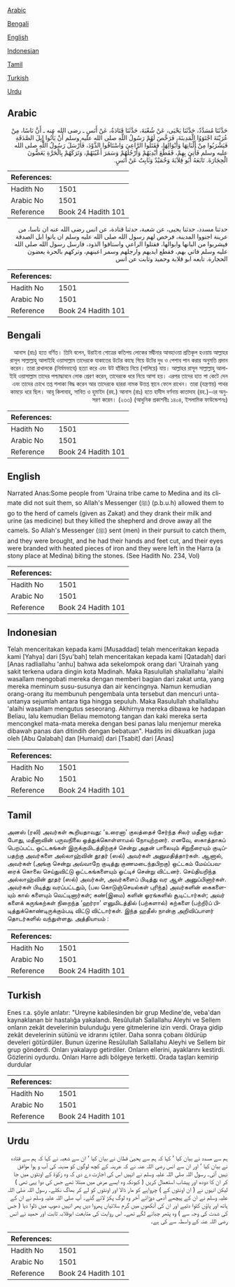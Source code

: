 [Arabic](#arabic)

[Bengali](#bengali)

[English](#english)

[Indonesian](#indonesian)

[Tamil](#tamil)

[Turkish](#turkish)

[Urdu](#urdu)

## Arabic


<div dir="rtl" lang="ar" style={{fontSize:'larger',backgroundColor:'#f8f9fa',padding:20}}>
حَدَّثَنَا مُسَدَّدٌ، حَدَّثَنَا يَحْيَى، عَنْ شُعْبَةَ، حَدَّثَنَا قَتَادَةُ، عَنْ أَنَسٍ ـ رضى الله عنه ـ أَنَّ نَاسًا، مِنْ عُرَيْنَةَ اجْتَوَوُا الْمَدِينَةَ، فَرَخَّصَ لَهُمْ رَسُولُ اللَّهِ صلى الله عليه وسلم أَنْ يَأْتُوا إِبِلَ الصَّدَقَةِ فَيَشْرَبُوا مِنْ أَلْبَانِهَا وَأَبْوَالِهَا، فَقَتَلُوا الرَّاعِيَ وَاسْتَاقُوا الذَّوْدَ، فَأَرْسَلَ رَسُولُ اللَّهِ صلى الله عليه وسلم فَأُتِيَ بِهِمْ، فَقَطَّعَ أَيْدِيَهُمْ وَأَرْجُلَهُمْ وَسَمَرَ أَعْيُنَهُمْ، وَتَرَكَهُمْ بِالْحَرَّةِ يَعَضُّونَ الْحِجَارَةَ‏.‏ تَابَعَهُ أَبُو قِلاَبَةَ وَحُمَيْدٌ وَثَابِتٌ عَنْ أَنَسٍ‏.‏
</div>
<div style={{backgroundColor:'#f8f9fa',padding:20, marginBottom: 10}}><table> <thead> <tr> <th>References:</th> <th></th> </tr> </thead> <tbody><tr><td>Hadith No</td><td>1501</td></tr><tr><td>Arabic No</td><td>1501</td></tr><tr><td>Reference</td><td>Book 24 Hadith 101</td></tr></tbody></table></div>


<div dir="rtl" lang="ar" style={{fontSize:'larger',backgroundColor:'#f8f9fa',padding:20}}>
حدثنا مسدد، حدثنا يحيى، عن شعبة، حدثنا قتادة، عن انس رضى الله عنه ان ناسا، من عرينة اجتووا المدينة، فرخص لهم رسول الله صلى الله عليه وسلم ان ياتوا ابل الصدقة فيشربوا من البانها وابوالها، فقتلوا الراعي واستاقوا الذود، فارسل رسول الله صلى الله عليه وسلم فاتي بهم، فقطع ايديهم وارجلهم وسمر اعينهم، وتركهم بالحرة يعضون الحجارة. تابعه ابو قلابة وحميد وثابت عن انس
</div>
<div style={{backgroundColor:'#f8f9fa',padding:20, marginBottom: 10}}><table> <thead> <tr> <th>References:</th> <th></th> </tr> </thead> <tbody><tr><td>Hadith No</td><td>1501</td></tr><tr><td>Arabic No</td><td>1501</td></tr><tr><td>Reference</td><td>Book 24 Hadith 101</td></tr></tbody></table></div>

## Bengali


<div dir="rtl" lang="bn" style={{fontSize:'larger',backgroundColor:'#f8f9fa',padding:20}}>
আনাস (রাঃ) হতে বর্ণিত। তিনি বলেন, উরাইনা গোত্রের কতিপয় লোকের মদ্বীনার আবহাওয়া প্রতিকূল হওয়ায় আল্লাহর রাসূল সাল্লাল্লাহু আলাইহি ওয়াসাল্লাম তাদেরকে যাকাতের উটের কাছে গিয়ে উটের দুধ ও পেশাব পান করার অনুমতি প্রদান করেন। তারা রাখালকে (নির্মমভাবে) হত্যা করে এবং উট হাঁকিয়ে নিয়ে (পালিয়ে) যায়। আল্লাহর রাসূল সাল্লাল্লাহু আলাইহি ওয়াসাল্লাম তাদের পশ্চাদ্ধাবনে লোক প্রেরণ করেন, তাদেরকে ধরে নিয়ে আসা হয়। এরপর তাদের হাত পা কেটে দেন এবং তাদের চোখে তপ্ত শলাকা বিদ্ধ করেন আর তাদেরকে হাররা নামক উত্তপ্ত স্থানে ফেলে রাখেন। তারা (যন্ত্রণায়) পাথর কামড়ে ধরে ছিল। আবূ কিলাবাহ, সাবিত ও হুমাইদ (রহ.) আনাস (রাঃ) হতে হাদীস বর্ণনায় কাতাদাহ (রহ.)-এর অনুসরণ করেন। (২৩৩) (আধুনিক প্রকাশনীঃ ১৪০৪, ইসলামিক ফাউন্ডেশনঃ)
</div>
<div style={{backgroundColor:'#f8f9fa',padding:20, marginBottom: 10}}><table> <thead> <tr> <th>References:</th> <th></th> </tr> </thead> <tbody><tr><td>Hadith No</td><td>1501</td></tr><tr><td>Arabic No</td><td>1501</td></tr><tr><td>Reference</td><td>Book 24 Hadith 101</td></tr></tbody></table></div>

## English


<div dir="ltr" lang="en" style={{fontSize:'larger',backgroundColor:'#f8f9fa',padding:20}}>
Narrated Anas:Some people from 'Uraina tribe came to Medina and its climate did not suit them, so Allah's Messenger (ﷺ) (p.b.u.h) allowed them to go to the herd of camels (given as Zakat) and they drank their milk and urine (as medicine) but they killed the shepherd and drove away all the camels. So Allah's Messenger (ﷺ) sent (men) in their pursuit to catch them, and they were brought, and he had their hands and feet cut, and their eyes were branded with heated pieces of iron and they were left in the Harra (a stony place at Medina) biting the stones. (See Hadith No. 234, Vol)
</div>
<div style={{backgroundColor:'#f8f9fa',padding:20, marginBottom: 10}}><table> <thead> <tr> <th>References:</th> <th></th> </tr> </thead> <tbody><tr><td>Hadith No</td><td>1501</td></tr><tr><td>Arabic No</td><td>1501</td></tr><tr><td>Reference</td><td>Book 24 Hadith 101</td></tr></tbody></table></div>

## Indonesian


<div dir="ltr" lang="id" style={{fontSize:'larger',backgroundColor:'#f8f9fa',padding:20}}>
Telah menceritakan kepada kami [Musaddad] telah menceritakan kepada kami [Yahya] dari [Syu'bah] telah menceritakan kepada kami [Qatadah] dari [Anas radliallahu 'anhu] bahwa ada sekelompok orang dari 'Urainah yang sakit terkena udara dingin kota Madinah. Maka Rasulullah shallallahu 'alaihi wasallam mengobati mereka dengan memberi bagian dari zakat unta, yang mereka meminum susu-susunya dan air kencingnya. Namun kemudian orang-orang itu membunuh pengembala unta tersebut dan mencuri unta-untanya sejumlah antara tiga hingga sepuluh. Maka Rasulullah shallallahu 'alaihi wasallam mengutus seseorang. Akhirnya mereka dibawa ke hadapan Beliau, lalu kemudian Beliau memotong tangan dan kaki mereka serta mencongkel mata-mata mereka dengan besi panas lalu menjemur mereka dibawah panas dan ditindih dengan bebatuan". Hadits ini dikuatkan juga oleh [Abu Qalabah] dan [Humaid] dari [Tsabit] dari [Anas]
</div>
<div style={{backgroundColor:'#f8f9fa',padding:20, marginBottom: 10}}><table> <thead> <tr> <th>References:</th> <th></th> </tr> </thead> <tbody><tr><td>Hadith No</td><td>1501</td></tr><tr><td>Arabic No</td><td>1501</td></tr><tr><td>Reference</td><td>Book 24 Hadith 101</td></tr></tbody></table></div>

## Tamil


<div dir="ltr" lang="ta" style={{fontSize:'larger',backgroundColor:'#f8f9fa',padding:20}}>
அனஸ் (ரலி) அவர்கள் கூறியதாவது: ‘உரைனா’ குலத்தைச் சேர்ந்த சிலர் மதீனா வந்தபோது, மதீனாவின் பருவநிலை ஒத்துக்கொள்ளாமல் நோயுற்றனர். எனவே, ஸகாத்தாகப் பெறப்பட்ட ஒட்டகங்கள் இருக்குமிடத்திற்குச் சென்று அதன் பாலையும் சிறுநீரையும் குடிப்பதற்கு அவர்களை அல்லாஹ்வின் தூதர் (ஸல்) அவர்கள் அனுமதித்தார்கள். ஆனால், அவர்கள் (அங்கு சென்று அவ்வாறே குடித்து குணமடைந்தபிறகு) ஒட்டகம் மேய்ப்பவரைக் கொலை செய்துவிட்டு ஒட்டகங்களையும் ஓட்டிச் சென்று விட்டனர். செய்தியறிந்த அல்லாஹ்வின் தூதர் (ஸல்) அவர்கள், அவர்களைப் பிடித்து வர ஆள் அனுப்பினார்கள். அவர்கள் பிடித்து வரப்பட்டதும், (பல கொடுஞ்செயல்கள் புரிந்த) அவர்களின் கைகளையும் கால் களையும் வெட்டினார்கள்; கண்(இமை) களின் ஓரங்களில் சூடிட்டார்கள்; அவர் களைக் கருங்கற்கள் நிறைந்த ‘ஹர்ரா’ எனுமிடத்தில் (பற்களால்) கற்களை (பற்றி)ப் பிடித்துக்கொண்டிருக்கும்படி விட்டு விட்டார்கள். இந்த ஹதீஸ் நான்கு அறிவிப்பாளர் தொடர்களில் வந்துள்ளது. அத்தியாயம் :
</div>
<div style={{backgroundColor:'#f8f9fa',padding:20, marginBottom: 10}}><table> <thead> <tr> <th>References:</th> <th></th> </tr> </thead> <tbody><tr><td>Hadith No</td><td>1501</td></tr><tr><td>Arabic No</td><td>1501</td></tr><tr><td>Reference</td><td>Book 24 Hadith 101</td></tr></tbody></table></div>

## Turkish


<div dir="ltr" lang="tr" style={{fontSize:'larger',backgroundColor:'#f8f9fa',padding:20}}>
Enes r.a. şöyle anlatır: "Ureyne kabilesinden bir grup Medine'de, veba'dan kaynaklanan bir hastalığa yakalandı. Resûlullah Sallallahu Aleyhi ve Sellem onların zekât develerinin bulunduğu yere gitmelerine izin verdi. Oraya gidip zekât develerinin sütünü ve idrarını içtiler. Daha sonra çobanı öldürüp develeri götürdüler. Bunun üzerine Resûlullah Sallallahu Aleyhi ve Sellem bir grup gönderdi. Onları yakalayıp getirdiler. Onların ellerini, ayaklarını kestirdi. Gözlerini oydurdu. Onları Harre adlı bölgeye terketti. Orada taşları kemirip durdular
</div>
<div style={{backgroundColor:'#f8f9fa',padding:20, marginBottom: 10}}><table> <thead> <tr> <th>References:</th> <th></th> </tr> </thead> <tbody><tr><td>Hadith No</td><td>1501</td></tr><tr><td>Arabic No</td><td>1501</td></tr><tr><td>Reference</td><td>Book 24 Hadith 101</td></tr></tbody></table></div>

## Urdu


<div dir="rtl" lang="ur" style={{fontSize:'larger',backgroundColor:'#f8f9fa',padding:20}}>
ہم سے مسدد نے بیان کیا ‘ کہا کہ ہم سے یحییٰ قطان نے بیان کیا ‘ ان سے شعبہ نے کہا کہ ہم سے قتادہ نے بیان کیا ‘ اور ان سے انس رضی اللہ عنہ نے کہ عرینہ کے کچھ لوگوں کو مدینہ کی آب و ہوا موافق نہیں آئی۔ رسول اللہ صلی اللہ علیہ وسلم نے انہیں اس کی اجازت دے دی کہ وہ زکوٰۃ کے اونٹوں میں جا کر ان کا دودھ اور پیشاب استعمال کریں ( کیونکہ وہ ایسے مرض میں مبتلا تھے جس کی دوا یہی تھی ) لیکن انہوں نے ( ان اونٹوں کے ) چرواہے کو مار ڈالا اور اونٹوں کو لے کر بھاگ نکلے۔ رسول اللہ صلی اللہ علیہ وسلم نے ان کے پیچھے آدمی دوڑائے آخر وہ لوگ پکڑ لائے گئے۔ آپ صلی اللہ علیہ وسلم نے ان کے ہاتھ اور پاؤں کٹوا دئیے اور ان کی آنکھوں میں گرم سلائیاں پھروا دیں پھر انہیں دھوپ میں ڈلوا دیا ( جس کی شدت کی وجہ سے ) وہ پتھر چبانے لگے تھے۔ اس روایت کی متابعت ابوقلابہ ثابت اور حمید نے انس رضی اللہ عنہ کے واسطہ سے کی ہے۔
</div>
<div style={{backgroundColor:'#f8f9fa',padding:20, marginBottom: 10}}><table> <thead> <tr> <th>References:</th> <th></th> </tr> </thead> <tbody><tr><td>Hadith No</td><td>1501</td></tr><tr><td>Arabic No</td><td>1501</td></tr><tr><td>Reference</td><td>Book 24 Hadith 101</td></tr></tbody></table></div>